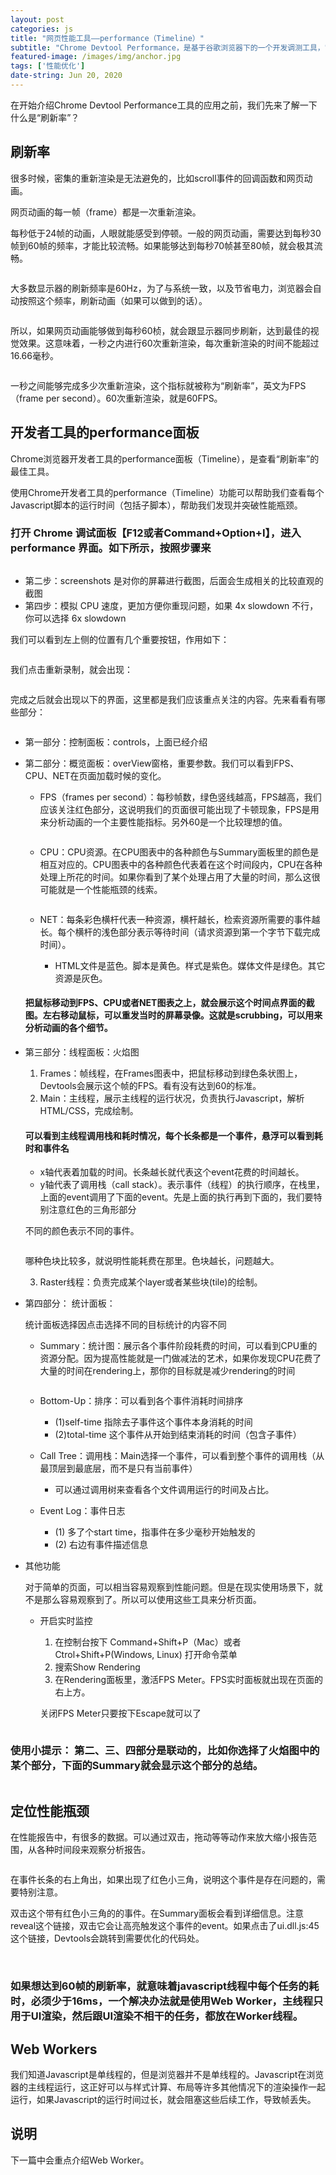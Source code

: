 ```yaml
---
layout: post
categories: js
title: "网页性能工具——performance（Timeline）"
subtitle: "Chrome Devtool Performance，是基于谷歌浏览器下的一个开发调测工具，它的前身是Timeline。主要功能是分析运行时性能表现"
featured-image: /images/img/anchor.jpg
tags: ['性能优化']
date-string: Jun 20, 2020
---
```


在开始介绍Chrome Devtool Performance工具的应用之前，我们先来了解一下什么是“刷新率”？

## 刷新率

很多时候，密集的重新渲染是无法避免的，比如scroll事件的回调函数和网页动画。

网页动画的每一帧（frame）都是一次重新渲染。

每秒低于24帧的动画，人眼就能感受到停顿。一般的网页动画，需要达到每秒30帧到60帧的频率，才能比较流畅。如果能够达到每秒70帧甚至80帧，就会极其流畅。

<img src="/images/img/fps.png" alt="" >

大多数显示器的刷新频率是60Hz，为了与系统一致，以及节省电力，浏览器会自动按照这个频率，刷新动画（如果可以做到的话）。

<img src="/images/img/speed.png" alt="" >

所以，如果网页动画能够做到每秒60桢，就会跟显示器同步刷新，达到最佳的视觉效果。这意味着，一秒之内进行60次重新渲染，每次重新渲染的时间不能超过16.66毫秒。

<img src="/images/img/rendering.png" alt="" >

一秒之间能够完成多少次重新渲染，这个指标就被称为“刷新率”，英文为FPS（frame per second）。60次重新渲染，就是60FPS。

## 开发者工具的performance面板

Chrome浏览器开发者工具的performance面板（Timeline），是查看“刷新率”的最佳工具。

使用Chrome开发者工具的performance（Timeline）功能可以帮助我们查看每个Javascript脚本的运行时间（包括子脚本），帮助我们发现并突破性能瓶颈。

### 打开 Chrome 调试面板【F12或者Command+Option+I】，进入 performance 界面。如下所示，按照步骤来

<img src="/images/img/timeLine.png" alt="" >

- 第二步：screenshots 是对你的屏幕进行截图，后面会生成相关的比较直观的截图
- 第四步：模拟 CPU 速度，更加方便你重现问题，如果 4x slowdown 不行，你可以选择 6x slowdown

我们可以看到左上侧的位置有几个重要按钮，作用如下：

<img src="/images/img/performance1.png" alt="" >

我们点击重新录制，就会出现：

<img src="/images/img/performance2.png" alt="" >

完成之后就会出现以下的界面，这里都是我们应该重点关注的内容。先来看看有哪些部分：

<img src="/images/img/performance4.png" alt="" >

- 第一部分：控制面板：controls，上面已经介绍
- 第二部分：概览面板：overView窗格，重要参数。我们可以看到FPS、CPU、NET在页面加载时候的变化。
  
  - FPS（frames per second）：每秒帧数，绿色竖线越高，FPS越高，我们应该关注红色部分，这说明我们的页面很可能出现了卡顿现象，FPS是用来分析动画的一个主要性能指标。另外60是一个比较理想的值。

    <img src="/images/img/performance7.jpeg" alt="" >

  - CPU：CPU资源。在CPU图表中的各种颜色与Summary面板里的颜色是相互对应的。CPU图表中的各种颜色代表着在这个时间段内，CPU在各种处理上所花的时间。如果你看到了某个处理占用了大量的时间，那么这很可能就是一个性能瓶颈的线索。

    <img src="/images/img/performance8.jpeg" alt="" >

  - NET：每条彩色横杆代表一种资源，横杆越长，检索资源所需要的事件越长。每个横杆的浅色部分表示等待时间（请求资源到第一个字节下载完成时间）。

    - HTML文件是蓝色。脚本是黄色。样式是紫色。媒体文件是绿色。其它资源是灰色。
  
  #### 把鼠标移动到FPS、CPU或者NET图表之上，就会展示这个时间点界面的截图。左右移动鼠标，可以重发当时的屏幕录像。这就是scrubbing，可以用来分析动画的各个细节。 

- 第三部分：线程面板：火焰图
  1. Frames：帧线程，在Frames图表中，把鼠标移动到绿色条状图上，Devtools会展示这个帧的FPS。看有没有达到60的标准。

    <img src="/images/img/performance8.jpeg" alt="" >

  2. Main：主线程，展示主线程的运行状况，负责执行Javascript，解析HTML/CSS，完成绘制。
  
    #### 可以看到主线程调用栈和耗时情况，每个长条都是一个事件，悬浮可以看到耗时和事件名

    - x轴代表着加载的时间。长条越长就代表这个event花费的时间越长。
    - y轴代表了调用栈（call stack）。表示事件（线程）的执行顺序，在栈里，上面的event调用了下面的event。先是上面的执行再到下面的，我们要特别注意红色的三角形部分
    
    <img src="/images/img/performance4.jpeg" alt="" >

    不同的颜色表示不同的事件。

    <img src="/images/img/performance5.png" alt="" >

    哪种色块比较多，就说明性能耗费在那里。色块越长，问题越大。

    <img src="/images/img/performance6.png" alt="" >
  
  3. Raster线程：负责完成某个layer或者某些块(tile)的绘制。

    <img src="/images/img/performance7.png" alt="" >
  

- 第四部分： 统计面板：
  
  统计面板选择因点击选择不同的目标统计的内容不同
  
  - Summary：统计图：展示各个事件阶段耗费的时间，可以看到CPU重的资源分配。因为提高性能就是一门做减法的艺术，如果你发现CPU花费了大量的时间在rendering上，那你的目标就是减少rendering的时间

    <img src="/images/img/performance5.jpeg" alt="" >

  - Bottom-Up：排序：可以看到各个事件消耗时间排序
    - (1)self-time 指除去子事件这个事件本身消耗的时间
    - (2)total-time 这个事件从开始到结束消耗的时间（包含子事件）

  - Call Tree：调用栈：Main选择一个事件，可以看到整个事件的调用栈（从最顶层到最底层，而不是只有当前事件）
    
    - 可以通过调用树来查看各个文件调用运行的时间及占比。

    <img src="/images/img/performance11.png" alt="" >

  - Event Log：事件日志
    - (1) 多了个start time，指事件在多少毫秒开始触发的
    - (2) 右边有事件描述信息


- 其他功能

  对于简单的页面，可以相当容易观察到性能问题。但是在现实使用场景下，就不是那么容易观察到了。所以可以使用这些工具来分析页面。


  - 开启实时监控
    1. 在控制台按下 Command+Shift+P（Mac）或者 Ctrol+Shift+P(Windows, Linux) 打开命令菜单
    2. 搜索Show Rendering
    3. 在Rendering面板里，激活FPS Meter。FPS实时面板就出现在页面的右上方。

    关闭FPS Meter只要按下Escape就可以了

    <img src="/images/img/performance10.jpeg" alt="" >

### 使用小提示： 第二、三、四部分是联动的，比如你选择了火焰图中的某个部分，下面的Summary就会显示这个部分的总结。

  <img src="/images/img/performance3.png" alt="" >


## 定位性能瓶颈

在性能报告中，有很多的数据。可以通过双击，拖动等等动作来放大缩小报告范围，从各种时间段来观察分析报告。

<img src="/images/img/performance3.jpeg" alt="" >

在事件长条的右上角出，如果出现了红色小三角，说明这个事件是存在问题的，需要特别注意。

双击这个带有红色小三角的的事件。在Summary面板会看到详细信息。注意reveal这个链接，双击它会让高亮触发这个事件的event。如果点击了ui.dll.js:45这个链接，Devtools会跳转到需要优化的代码处。

<img src="/images/img/performance12.png" alt="" >


<img src="/images/img/performance10.png" alt="" >

<img src="/images/img/performance11.jpeg" alt="" >



### 如果想达到60帧的刷新率，就意味着javascript线程中每个任务的耗时，必须少于16ms，一个解决办法就是使用Web Worker，主线程只用于UI渲染，然后跟UI渲染不相干的任务，都放在Worker线程。

## Web Workers

我们知道Javascript是单线程的，但是浏览器并不是单线程的。Javascript在浏览器的主线程运行，这正好可以与样式计算、布局等许多其他情况下的渲染操作一起运行，如果Javascript的运行时间过长，就会阻塞这些后续工作，导致帧丢失。


## 说明

  下一篇中会重点介绍Web Worker。
